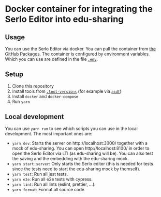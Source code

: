 # Docker container for integrating the Serlo Editor into edu-sharing

## Usage

You can use the Serlo Editor via docker. You can pull the container from
[the GitHub Packages](https://github.com/serlo/ece-as-a-service/pkgs/container/ece-as-a-service).
The container is configured by environment variables. Which you can use are
defined in the file [`.env`](./.env).

## Setup

1. Clone this repository
2. Install tools from [`.tool-versions`](./.tool-versions) (for example via
   [`asdf`](https://asdf-vm.com/))
3. Install `docker` and `docker-compose`
4. Run `yarn`

## Local development

You can use `yarn run` to see which scripts you can use in the local
development. The most important ones are:

- `yarn dev`: Starts the server on http://localhost:3000/ together with a mock
  of edu-sharing. You can open http://localhost:8100/ in order to open the Serlo
  Editor via LTI (as edu-sharing will be). You can also test the saving and the
  embedding with the edu-sharing mock.
- `yarn start:server`: Only starts the Serlo editor (this is needed for tests
  since the tests need to start the edu-sharing mock by themself).
- `yarn test`: Run all jest tests.
- `yarn e2e`: Run all e2e tests with cypress.
- `yarn lint`: Run all lints (eslint, prettier, ...).
- `yarn format`: Format all source code.
